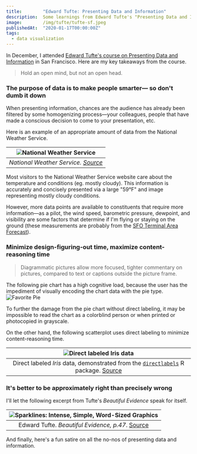 ```yaml
---
title:        "Edward Tufte: Presenting Data and Information"
description:  Some learnings from Edward Tufte's "Presenting Data and Information" course
image:        /img/tufte/tufte-sf.jpeg
publishedAt:  "2020-01-17T00:00:00Z"
tags:
  - data visualization
---
```


In December, I attended [Edward Tufte's course on Presenting Data and Information](https://www.edwardtufte.com/tufte/courses) in San Francisco. Here are my key takeaways from the course.

<Blockquote
  name="Edward Tufte"
>
  Hold an open mind, but not an open head.
</Blockquote>

### The purpose of data is to make people smarter&mdash; so don't dumb it down
When presenting information, chances are the audience has already been filtered by some homogenizing process&mdash;your colleagues, people that have made a conscious decision to come to your presentation, etc.

Here is an example of an appropriate amount of data from the National Weather Service.

| ![National Weather Service](/img/tufte/weather.png "National Weather Service") |
| :--: |
| _National Weather Service. [Source](https://forecast.weather.gov/MapClick.php?lat=37.796&lon=-122.4206)_ |

Most visitors to the National Weather Service website care about the temperature and conditions (eg. mostly cloudy). This information is accurately and concisely presented via a large "59&deg;F" and image representing mostly cloudy conditions.

However, more data points are available to constituents that require more information&mdash;as a pilot, the wind speed, barometric pressure, dewpoint, and visibility are some factors that determine if I'm flying or staying on the ground (these measurements are probably from the [SFO Terminal Area Forecast](https://aviationweather.gov/taf/board?ids=KSFO&format=expanded)).


### Minimize design-figuring-out time, maximize content-reasoning time
<Blockquote
  name="Edward Tufte"
  citationLink="https://www.edwardtufte.com/bboard/q-and-a-fetch-msg?msg_id=0001V7">
  Diagrammatic pictures allow more focused, tighter commentary on pictures, compared to text or captions outside the picture frame.
</Blockquote>

The following pie chart has a high cognitive load, because the user has the impediment of visually encoding the chart data with the pie type.
![Favorite Pie](/img/tufte/pies.png "Favorite Pie")

To further the damage from the pie chart without direct labeling, it may be impossible to read the chart as a colorblind person or when printed or photocopied in grayscale.

On the other hand, the following scatterplot uses direct labeling to minimize content-reasoning time.

| ![Direct labeled Iris data](/img/tufte/iris-scatter.png "Direct labeled Iris data") |
| :--: |
| Direct labeled _Iris_ data, demonstrated from the [`directlabels`](https://tdhock.github.io/directlabels/) R package. [Source](https://tdhock.github.io/directlabels/) |


### It's better to be approximately right than precisely wrong
I'll let the following excerpt from Tufte's <i>Beautiful Evidence</i> speak for itself.

| ![Sparklines: Intense, Simple, Word-Sized Graphics](/img/tufte/sparklines.jpg "Sparklines: Intense, Simple, Word-Sized Graphics") |
| :--: |
| Edward Tufte. _Beautiful Evidence, p.47_. [Source](https://www.edwardtufte.com/bboard/q-and-a-fetch-msg?msg_id=0001OR) |

And finally, here's a fun satire on all the no-nos of presenting data and information.
<VideoContainer
  src="https://www.youtube-nocookie.com/embed/fP-7rhb-qMg"
  title="Viz-O-Matic"
/>
